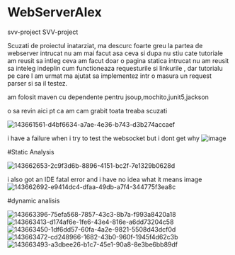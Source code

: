 # WebServerAlex
svv-project
SVV-project

Scuzati de proiectul inatarziat, ma descurc foarte greu la partea de webserver intrucat nu am mai facut asa ceva si dupa nu stiu cate tutoriale am reusit sa intleg ceva am facut doar o pagina statica intrucat nu am reusit sa inteleg indeplin cum functioneaza requesturile si linkurile , dar tutorialu pe care l am urmat ma ajutat sa implementez intr o masura un request parser si sa il testez.

am folosit maven cu dependente pentru jsoup,mochito,junit5,jackson




o sa revin aici pt ca am cam grabit toata treaba scuzati

![143661561-d4bf6634-a7ae-4e36-b743-d3b274accaef](https://user-images.githubusercontent.com/62361292/144742662-55c48164-ffc1-458a-a15d-71075b016f5d.png)


i have a failure when i try to test the websocket but i dont get why 
![image](https://user-images.githubusercontent.com/62361292/144742710-9e5f7622-5e2d-4e55-9c9e-e3527b00ec56.png)





#Static Analysis


![143662653-2c9f3d6b-8896-4151-bc2f-7e1329b0628d](https://user-images.githubusercontent.com/62361292/144742615-66dedc9f-9bdc-4489-93e1-fb04a4cbcfd2.png)


i also got an IDE fatal error and i have no idea what it means image
![143662692-e9414dc4-dfaa-49db-a7f4-344775f3ea8c](https://user-images.githubusercontent.com/62361292/144742631-635ad3c0-3360-4613-af58-fe51ade81f5a.png)


#dynamic analisis 

![143663396-75efa568-7857-43c3-8b7a-f993a8420a18](https://user-images.githubusercontent.com/62361292/144742575-72230d48-b50e-48ac-86cc-c39e03705cc8.png)
![143663413-d174af6e-1fe6-43e4-816e-a6dd73204c58](https://user-images.githubusercontent.com/62361292/144742579-eae51382-243c-4e10-9ff2-e8264b3b9ff4.png)
![143663450-1df6dd57-60fa-4a2e-9821-5508d43dcf0d](https://user-images.githubusercontent.com/62361292/144742581-90761639-bab3-4025-ac10-8283f7f8d84e.png)
![143663472-cd248966-1682-43b0-960f-1945f4d62c3b](https://user-images.githubusercontent.com/62361292/144742586-ededd980-b708-4af1-9ab5-b49e31f17574.png)
![143663493-a3dbee26-b1c7-45e1-90a8-8e3be6bb89df](https://user-images.githubusercontent.com/62361292/144742595-c2712a46-6103-4525-bf90-e11243bc801a.png)
